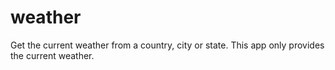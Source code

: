 # weather
Get the current weather from a country, city or state. This app only provides the current weather.
